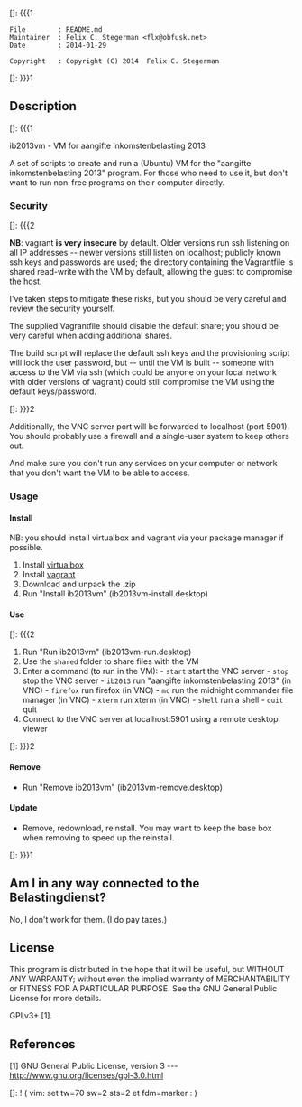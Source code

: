 []: {{{1

    File        : README.md
    Maintainer  : Felix C. Stegerman <flx@obfusk.net>
    Date        : 2014-01-29

    Copyright   : Copyright (C) 2014  Felix C. Stegerman

[]: }}}1

## Description
[]: {{{1

  ib2013vm - VM for aangifte inkomstenbelasting 2013

  A set of scripts to create and run a (Ubuntu) VM for the "aangifte
  inkomstenbelasting 2013" program.  For those who need to use it, but
  don't want to run non-free programs on their computer directly.

### Security

[]: {{{2

  **NB**: vagrant **is very insecure** by default.  Older versions run
  ssh listening on all IP addresses -- newer versions still listen on
  localhost; publicly known ssh keys and passwords are used; the
  directory containing the Vagrantfile is shared read-write with the
  VM by default, allowing the guest to compromise the host.

  I've taken steps to mitigate these risks, but you should be very
  careful and review the security yourself.

  The supplied Vagrantfile should disable the default share; you
  should be very careful when adding additional shares.

  The build script will replace the default ssh keys and the
  provisioning script will lock the user password, but -- until the VM
  is built -- someone with access to the VM via ssh (which could be
  anyone on your local network with older versions of vagrant) could
  still compromise the VM using the default keys/password.

[]: }}}2

  Additionally, the VNC server port will be forwarded to localhost
  (port 5901).  You should probably use a firewall and a single-user
  system to keep others out.

  And make sure you don't run any services on your computer or network
  that you don't want the VM to be able to access.

### Usage

#### Install

  NB: you should install virtualbox and vagrant via your package
  manager if possible.

  1.  Install [virtualbox](https://www.virtualbox.org)
  2.  Install [vagrant](https://www.vagrantup.com)
  3.  Download and unpack the .zip
  4.  Run "Install ib2013vm" (ib2013vm-install.desktop)

#### Use

[]: {{{2

  1.  Run "Run ib2013vm" (ib2013vm-run.desktop)
  2.  Use the `shared` folder to share files with the VM
  3.  Enter a command (to run in the VM):
    - `start`   start the VNC server
    - `stop`    stop  the VNC server
    - `ib2013`  run   "aangifte inkomstenbelasting 2013"  (in VNC)
    - `firefox` run   firefox                             (in VNC)
    - `mc`      run   the midnight commander file manager (in VNC)
    - `xterm`   run   xterm                               (in VNC)
    - `shell`   run   a shell
    - `quit`    quit
 4.   Connect to the VNC server at localhost:5901 using a remote
      desktop viewer

[]: }}}2

#### Remove

  *   Run "Remove ib2013vm" (ib2013vm-remove.desktop)

#### Update

  *   Remove, redownload, reinstall.  You may want to keep the base
      box when removing to speed up the reinstall.

[]: }}}1

## Am I in any way connected to the Belastingdienst?

  No, I don't work for them.  (I do pay taxes.)

## License

  This program is distributed in the hope that it will be useful, but
  WITHOUT ANY WARRANTY; without even the implied warranty of
  MERCHANTABILITY or FITNESS FOR A PARTICULAR PURPOSE.  See the GNU
  General Public License for more details.

  GPLv3+ [1].

## References

  [1] GNU General Public License, version 3
  --- http://www.gnu.org/licenses/gpl-3.0.html

[]: ! ( vim: set tw=70 sw=2 sts=2 et fdm=marker : )
